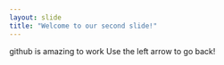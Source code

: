 ```yaml
---
layout: slide
title: "Welcome to our second slide!"
---
```

github is amazing to work
Use the left arrow to go back!
